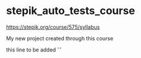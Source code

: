 # stepik_auto_tests_course
https://stepik.org/course/575/syllabus

My new project created through this course

this line to be added
ˆˆ